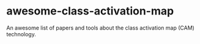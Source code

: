 # awesome-class-activation-map
An awesome list of papers and tools about the class activation map (CAM) technology.
